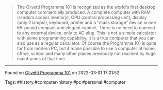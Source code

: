 > The Olivetti Programma 101 is recognized as the world's first desktop computer commercially produced. A complete computer with RAM (random access memory), CPU (central processing unit), display (only 2 lamps!), keyboard, printer and a "mass storage" device in one 65-pound compact and elegant cabinet. There is no need to connect to any external device, only to AC plug. This is not a simple calculator with some programming capability, it is a true computer that you can also use as a regular calculator. Of course the Programma 101 is quite far from modern PC, but it made possible to use a computer at home, office, school and many other places previously not reached by huge mainframes of that time.

---
Found on [Olivetti Programma 101](http://www.curtamania.com/curta/database/brand/olivetti/Olivetti%20Programma%20101/index.html) on 2022-03-01 17:01:52.

Tags: #history #computer-history #pc #personal #computer